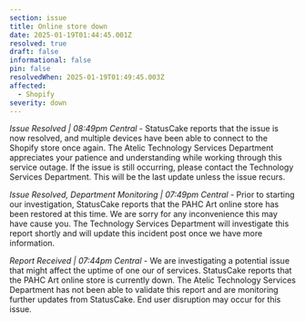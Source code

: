 ```yaml
---
section: issue
title: Online store down
date: 2025-01-19T01:44:45.001Z
resolved: true
draft: false
informational: false
pin: false
resolvedWhen: 2025-01-19T01:49:45.003Z
affected:
  - Shopify
severity: down
---
```

*Issue Resolved | 08:49pm Central* - StatusCake reports that the issue is now resolved, and multiple devices have been able to connect to the Shopify store once again. The Atelic Technology Services Department appreciates your patience and understanding while working through this service outage. If the issue is still occurring, please contact the Technology Services Department. This will be the last update unless the issue recurs.

*Issue Resolved, Department Monitoring | 07:49pm Central* - Prior to starting our investigation, StatusCake reports that the PAHC Art online store has been restored at this time. We are sorry for any inconvenience this may have cause you. The Technology Services Department will investigate this report shortly and will update this incident post once we have more information.

*Report Received | 07:44pm Central* - We are investigating a potential issue that might affect the uptime of one our of services. StatusCake reports that the PAHC Art online store is currently down. The Atelic Technology Services Department has not been able to validate this report and are monitoring further updates from StatusCake. End user disruption may occur for this issue.